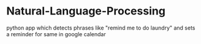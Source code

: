 # Natural-Language-Processing
python app which detects phrases like "remind me to do laundry" and sets a reminder for same in google calendar 
